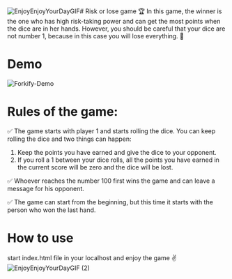 ![EnjoyEnjoyYourDayGIF](https://github.com/mersad-Bxtrue/Risk-or-Lose-Game/assets/140182752/83de7391-333d-49c9-b961-015e8f70bd69)# Risk or lose game
🏆 In this game, the winner is the one who has high risk-taking power and can get the most points when the dice are in her hands.
However, you should be careful that your dice are not number 1, because in this case you will lose everything. 🫡

# Demo
![Forkify-Demo](https://github.com/mersad-Bxtrue/Risk-or-Lose-Game/blob/master/assets/video/demo.gif)

# Rules of the game:

✅ The game starts with player 1 and starts rolling the dice. You can keep rolling the dice and two things can happen:
1) Keep the points you have earned and give the dice to your opponent.
2) If you roll a 1 between your dice rolls, all the points you have earned in the current score will be zero and the dice will be lost.

✅ Whoever reaches the number 100 first wins the game and can leave a message for his opponent.

✅ The game can start from the beginning, but this time it starts with the person who won the last hand.

# How to use
start index.html file in your localhost and enjoy the game ✌️
![EnjoyEnjoyYourDayGIF (2)](https://github.com/mersad-Bxtrue/Risk-or-Lose-Game/assets/140182752/8f9b7e1f-3f2b-4750-a697-bf75cfb7f826)
